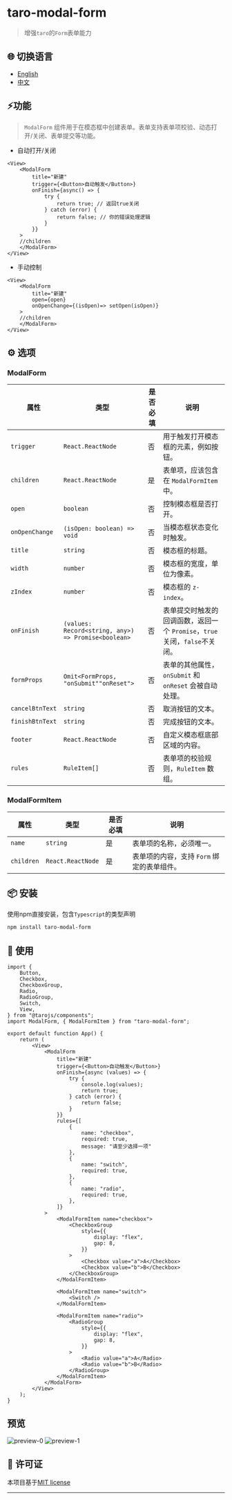 # taro-modal-form

> 增强`taro`的`Form`表单能力

## 🌐 切换语言

- [English](./README.md)
- [中文](./README.zh-CN.md)

## ⚡功能

> `ModalForm` 组件用于在模态框中创建表单。表单支持表单项校验、动态打开/关闭、表单提交等功能。

- 自动打开/关闭

```tsx
<View>
	<ModalForm
		title="新建"
		trigger={<Button>自动触发</Button>}
		onFinish={async() => {
			try {
				return true; // 返回true关闭
			} catch (error) {
				return false; // 你的错误处理逻辑
			}
		}}
	>
	//children
	</ModalForm>
</View>
```

- 手动控制

```tsx
<View>
	<ModalForm
		title="新建"
		open={open}
		onOpenChange={(isOpen)=> setOpen(isOpen)}
	>
	//children
	</ModalForm>
</View>
```

## ⚙️ 选项

### ModalForm

| 属性            | 类型                                                | 是否必填 | 说明                                                                      |
| --------------- | --------------------------------------------------- | -------- | ------------------------------------------------------------------------- |
| `trigger`       | `React.ReactNode`                                   | 否       | 用于触发打开模态框的元素，例如按钮。                                      |
| `children`      | `React.ReactNode`                                   | 是       | 表单项，应该包含在 `ModalFormItem` 中。                                   |
| `open`          | `boolean`                                           | 否       | 控制模态框是否打开。                                                      |
| `onOpenChange`  | `(isOpen: boolean) => void`                         | 否       | 当模态框状态变化时触发。                                                  |
| `title`         | `string`                                            | 否       | 模态框的标题。                                                            |
| `width`         | `number`                                            | 否       | 模态框的宽度，单位为像素。                                                |
| `zIndex`        | `number`                                            | 否       | 模态框的 `z-index`。                                                      |
| `onFinish`      | `(values: Record<string, any>) => Promise<boolean>` | 否       | 表单提交时触发的回调函数，返回一个 `Promise`，`true`关闭，`false`不关闭。 |
| `formProps`     | `Omit<FormProps, "onSubmit""onReset">`              | 否       | 表单的其他属性，`onSubmit` 和 `onReset` 会被自动处理。                    |
| `cancelBtnText` | `string`                                            | 否       | 取消按钮的文本。                                                          |
| `finishBtnText` | `string`                                            | 否       | 完成按钮的文本。                                                          |
| `footer`        | `React.ReactNode`                                   | 否       | 自定义模态框底部区域的内容。                                              |
| `rules`         | `RuleItem[]`                                        | 否       | 表单项的校验规则，`RuleItem` 数组。                                       |

### ModalFormItem

| 属性       | 类型              | 是否必填 | 说明                                                |
| ---------- | ----------------- | -------- | --------------------------------------------------- |
| `name`     | `string`          | 是       | 表单项的名称，必须唯一。                            |
| `children` | `React.ReactNode` | 是       | 表单项的内容，支持 `Form` 绑定的表单组件。 |

## 📦 安装

使用npm直接安装，包含`Typescript`的类型声明

```sh
npm install taro-modal-form
```

## 🔨 使用

```tsx
import {
	Button,
	Checkbox,
	CheckboxGroup,
	Radio,
	RadioGroup,
	Switch,
	View,
} from "@tarojs/components";
import ModalForm, { ModalFormItem } from "taro-modal-form";

export default function App() {
	return (
		<View>
			<ModalForm
				title="新建"
				trigger={<Button>自动触发</Button>}
				onFinish={async (values) => {
					try {
						console.log(values);
						return true;
					} catch (error) {
						return false;
					}
				}}
				rules={[
					{
						name: "checkbox",
						required: true,
						message: "请至少选择一项"
					},
					{
						name: "switch",
						required: true,
					},
					{
						name: "radio",
						required: true,
					},
				]}
			>
				<ModalFormItem name="checkbox">
					<CheckboxGroup
						style={{
							display: "flex",
							gap: 8,
						}}
					>
						<Checkbox value="a">A</Checkbox>
						<Checkbox value="b">B</Checkbox>
					</CheckboxGroup>
				</ModalFormItem>

				<ModalFormItem name="switch">
					<Switch />
				</ModalFormItem>

				<ModalFormItem name="radio">
					<RadioGroup
						style={{
							display: "flex",
							gap: 8,
						}}
					>
						<Radio value="a">A</Radio>
						<Radio value="b">B</Radio>
					</RadioGroup>
				</ModalFormItem>
			</ModalForm>
		</View>
	);
}
```

## 预览

![preview-0](https://raw.githubusercontent.com/phaoer/taro-modal-form/master/images/preview-0.png)
![preview-1](https://raw.githubusercontent.com/phaoer/taro-modal-form/master/images/preview-1.png)

## 📜 许可证

本项目基于[MIT license](./LICENSE)

---
